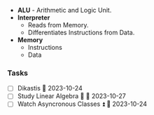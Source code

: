 
- **ALU** - Arithmetic and Logic Unit.
- **Interpreter** 
	- Reads from Memory.
	- Differentiates Instructions from Data.
- **Memory**
	- Instructions
	- Data


### Tasks

- [ ] Dikastis 📅 2023-10-24  
- [ ] Study Linear Algebra 🔽 📅 2023-10-27
- [ ] Watch Asyncronous Classes ⏫ 📅 2023-10-24